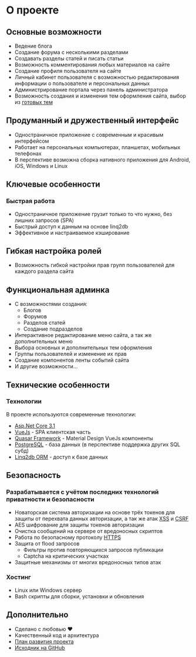 # О проекте

## Основные возможности

- Ведение блога
- Создание форума с несколькими разделами
- Создавать разделы статей и писать статьи
- Возможность комментирования любых материалов на сайте
- Создание профиля пользователя на сайте
- Личный кабинет пользователя с возможностью редактирования информации о пользователе и персональных данных
- Администрирование портала через панель администратора
- Возможность создания и изменения тем оформления сайта, выбор из [готовых тем](https://github.com/sunengine/SunEngine.Skins)

    
## Продуманный и дружественный интерфейс

- Одностраничное приложение c современным и красивым интерфейсом
- Работает на персональных компьютерах, планшетах, мобильных телефонах
- В перспективе возможна сборка нативного приложения для Android, iOS, Windows и Linux

    
## Ключевые особенности

### Быстрая работа

- Одностраничное приложение грузит только то что нужно, без лишних запросов (SPA)
- Быстрый доступ к данным на основе linq2db
- Эффективное и настраиваемое кэширование

    
## Гибкая настройка ролей

- Возможность гибкой настройки прав групп пользователей для каждого раздела сайта


## Функциональная админка

- С возможностями создания:
  - Блогов
  - Форумов
  - Разделов статей
  - Создание подразделов
- Интерактивное редактирование меню сайта, а так же дополнительных меню
- Выбора основных и дополнительных тем оформления
- Группы пользователей и изменение их прав
- Создание компонентов ленты событий сайта
- И другие возможности...

    
## Технические особенности

### Технологии

В проекте используются современные технологии:

- [Asp.Net Core 3.1](https://dotnet.microsoft.com/download/dotnet-core/3.1)
- [VueJs](https://ru.vuejs.org/index.html) - SPA клиентская часть
- [Quasar Framework](https://quasar.dev/start/pick-quasar-flavour) - Material Design VueJs компоненты
- [PostgreSQL](https://www.postgresql.org/) - база данных (в перспективе поддержка других SQL субд)
- [Linq2db ORM](https://github.com/linq2db/linq2db) - доступ к базе данных

    
## Безопасность

### Разрабатывается с учётом последних технологий приватности и безопасности

- Новаторская система авторизации на основе трёх токенов для защиты от перехвата данных авторизации, а так же атак [XSS](https://ru.wikipedia.org/wiki/%D0%9C%D0%B5%D0%B6%D1%81%D0%B0%D0%B9%D1%82%D0%BE%D0%B2%D1%8B%D0%B9_%D1%81%D0%BA%D1%80%D0%B8%D0%BF%D1%82%D0%B8%D0%BD%D0%B3) и [CSRF](https://ru.wikipedia.org/wiki/%D0%9C%D0%B5%D0%B6%D1%81%D0%B0%D0%B9%D1%82%D0%BE%D0%B2%D0%B0%D1%8F_%D0%BF%D0%BE%D0%B4%D0%B4%D0%B5%D0%BB%D0%BA%D0%B0_%D0%B7%D0%B0%D0%BF%D1%80%D0%BE%D1%81%D0%B0)
- AES шифрование для защиты токенов авторизации
- Очистка сообщений на сервере от вредоносных скриптов
- Работа по безопасному протоколу [HTTPS](https://ru.wikipedia.org/w/index.php?search=HTTPS&title=%D0%A1%D0%BB%D1%83%D0%B6%D0%B5%D0%B1%D0%BD%D0%B0%D1%8F%3A%D0%9F%D0%BE%D0%B8%D1%81%D0%BA&go=%D0%9F%D0%B5%D1%80%D0%B5%D0%B9%D1%82%D0%B8&wprov=acrw1_0)
- Защита от flood запросов
  - Фильтры против повторяющихся запросов публикации
  - Captcha на критических участках
- Защитные механизмы от многих вредоносных типов атак

    
### Хостинг

- Linux или Windows сервер
- Bash скрипты для сборки, установки и обновления
    
## Дополнительно

- Сделано с любовью ❤
- Качественный код и архитектура
- [План развития проекта](https://sunengine.site/texts/roadmap)
- [Исходник на GitHub](https://github.com/sunengine/SunEngine)



